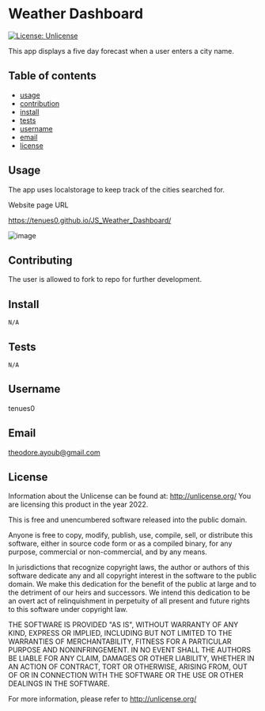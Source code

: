 # Weather Dashboard
[![License: Unlicense](https://img.shields.io/badge/license-Unlicense-blue.svg)](http://unlicense.org/)

This app displays a five day forecast when a user enters a city name.

## Table of contents
* [usage](#Usage)
* [contribution](#Contributing)
* [install](#Install)
* [tests](#Tests)
* [username](#Username)
* [email](#Email)
* [license](#License)

## Usage

The app uses localstorage to keep track of the cities searched for.

Website page URL

https://tenues0.github.io/JS_Weather_Dashboard/

![image](https://user-images.githubusercontent.com/95945750/167329629-0081a05d-de2f-44a3-a397-9dc153526776.png)

## Contributing

The user is allowed to fork to repo for further development.

## Install
```
N/A
```
## Tests
```
N/A
```
## Username

tenues0

## Email

theodore.ayoub@gmail.com

## License

Information about the Unlicense can be found at: http://unlicense.org/
You are licensing this product in the year 2022.


This is free and unencumbered software released into the public domain.

Anyone is free to copy, modify, publish, use, compile, sell, or
distribute this software, either in source code form or as a compiled
binary, for any purpose, commercial or non-commercial, and by any
means.

In jurisdictions that recognize copyright laws, the author or authors
of this software dedicate any and all copyright interest in the
software to the public domain. We make this dedication for the benefit
of the public at large and to the detriment of our heirs and
successors. We intend this dedication to be an overt act of
relinquishment in perpetuity of all present and future rights to this
software under copyright law.

THE SOFTWARE IS PROVIDED "AS IS", WITHOUT WARRANTY OF ANY KIND,
EXPRESS OR IMPLIED, INCLUDING BUT NOT LIMITED TO THE WARRANTIES OF
MERCHANTABILITY, FITNESS FOR A PARTICULAR PURPOSE AND NONINFRINGEMENT.
IN NO EVENT SHALL THE AUTHORS BE LIABLE FOR ANY CLAIM, DAMAGES OR
OTHER LIABILITY, WHETHER IN AN ACTION OF CONTRACT, TORT OR OTHERWISE,
ARISING FROM, OUT OF OR IN CONNECTION WITH THE SOFTWARE OR THE USE OR
OTHER DEALINGS IN THE SOFTWARE.

For more information, please refer to <http://unlicense.org/>
